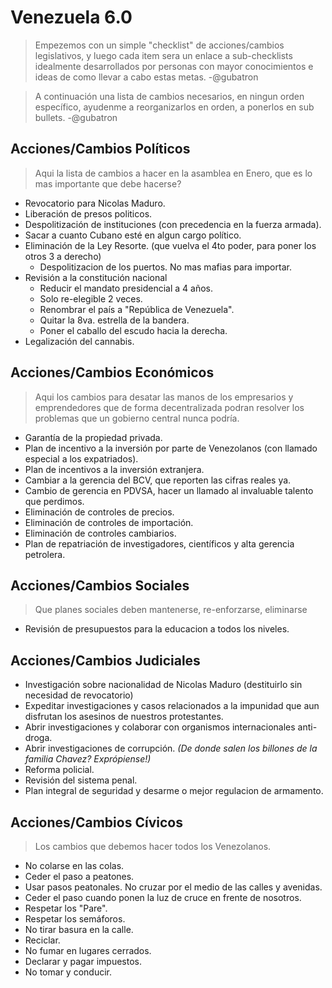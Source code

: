 # Venezuela 6.0

>Empezemos con un simple "checklist" de acciones/cambios legislativos, y luego cada item sera un enlace a sub-checklists idealmente desarrollados por personas con mayor conocimientos e ideas de como llevar a cabo estas metas. -@gubatron

>A continuación una lista de cambios necesarios, en ningun orden específico, ayudenme a reorganizarlos en orden, a ponerlos en sub bullets. -@gubatron

## Acciones/Cambios Políticos
> Aqui la lista de cambios a hacer en la asamblea en Enero, que es lo mas importante que debe hacerse?

 - Revocatorio para Nicolas Maduro.
 - Liberación de presos politicos.
 - Despolitización de instituciones (con precedencia en la fuerza armada).
 - Sacar a cuanto Cubano esté en algun cargo político.
 - Eliminación de la Ley Resorte. (que vuelva el 4to poder, para poner los otros 3 a derecho)
   - Despolitizacion de los puertos. No mas mafias para importar.
 - Revisión a la constitución nacional
   - Reducir el mandato presidencial a 4 años.
   - Solo re-elegible 2 veces.
   - Renombrar el país a "República de Venezuela".
   - Quitar la 8va. estrella de la bandera.
   - Poner el caballo del escudo hacia la derecha.
 - Legalización del cannabis.

## Acciones/Cambios Económicos
> Aqui los cambios para desatar las manos de los empresarios y emprendedores que de forma decentralizada podran resolver los problemas que un gobierno central nunca podría.

 - Garantía de la propiedad privada.
 - Plan de incentivo a la inversión por parte de Venezolanos (con llamado especial a los expatriados).
 - Plan de incentivos a la inversión extranjera.
 - Cambiar a la gerencia del BCV, que reporten las cifras reales ya.
 - Cambio de gerencia en PDVSA, hacer un llamado al invaluable talento que perdimos.
 - Eliminación de controles de precios.
 - Eliminación de controles de importación.
 - Eliminación de controles cambiarios.
 - Plan de repatriación de investigadores, científicos y alta gerencia petrolera.

## Acciones/Cambios Sociales
> Que planes sociales deben mantenerse, re-enforzarse, eliminarse

 - Revisión de presupuestos para la educacion a todos los niveles.
 
## Acciones/Cambios Judiciales
 - Investigación sobre nacionalidad de Nicolas Maduro (destituirlo sin necesidad de revocatorio)
 - Expeditar investigaciones y casos relacionados a la impunidad que aun disfrutan los asesinos de nuestros protestantes.
 - Abrir investigaciones y colaborar con organismos internacionales anti-droga.
 - Abrir investigaciones de corrupción. *(De donde salen los billones de la familia Chavez? Exprópiense!)*
 - Reforma policial.
 - Revisión del sistema penal.
 - Plan integral de seguridad y desarme o mejor regulacion de armamento.
 
## Acciones/Cambios Cívicos
> Los cambios que debemos hacer todos los Venezolanos.

 - No colarse en las colas.
 - Ceder el paso a peatones.
 - Usar pasos peatonales. No cruzar por el medio de las calles y avenidas.
 - Ceder el paso cuando ponen la luz de cruce en frente de nosotros.
 - Respetar los "Pare".
 - Respetar los semáforos.
 - No tirar basura en la calle.
 - Reciclar.
 - No fumar en lugares cerrados.
 - Declarar y pagar impuestos.
 - No tomar y conducir.
 

